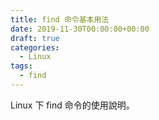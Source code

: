 ```yaml
---
title: find 命令基本用法
date: 2019-11-30T00:00:00+00:00
draft: true
categories:
  - Linux
tags:
  - find
---
```


Linux 下 find 命令的使用說明。

<!--more-->
